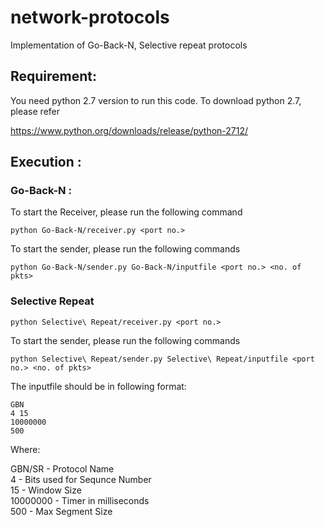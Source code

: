 # network-protocols
Implementation of Go-Back-N, Selective repeat protocols

## Requirement:

You need python 2.7 version to run this code. To download python 2.7, please refer 

https://www.python.org/downloads/release/python-2712/

## Execution :

### Go-Back-N :
To start the Receiver, please run the following command 

```
python Go-Back-N/receiver.py <port no.>
```

To start the sender, please run the following commands

```
python Go-Back-N/sender.py Go-Back-N/inputfile <port no.> <no. of pkts>
```

### Selective Repeat

```
python Selective\ Repeat/receiver.py <port no.>
```

To start the sender, please run the following commands

```
python Selective\ Repeat/sender.py Selective\ Repeat/inputfile <port no.> <no. of pkts>
```

The inputfile should be in following format:

```
GBN
4 15
10000000
500
```

Where:

GBN/SR - Protocol Name\
4 - Bits used for Sequnce Number\
15 - Window Size\
10000000 - Timer in milliseconds\
500 - Max Segment Size







